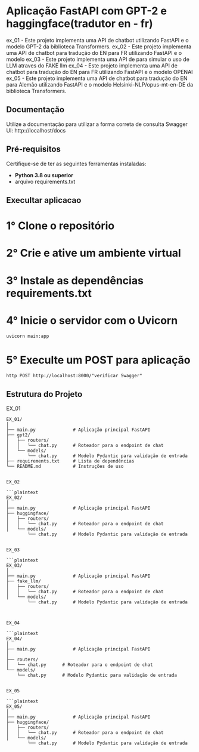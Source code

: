 # Aplicação FastAPI com GPT-2 e haggingface(tradutor en - fr)

ex_01 - Este projeto implementa uma API de chatbot utilizando FastAPI e o modelo GPT-2 da biblioteca Transformers.
ex_02 - Este projeto implementa uma API de chatbot para tradução do EN para FR utilizando FastAPI e o modelo 
ex_03 - Este projeto implementa uma API de para simular o uso de LLM atraves do FAKE llm
ex_04 - Este projeto implementa uma API de chatbot para tradução do EN para FR utilizando FastAPI e o modelo OPENAI
ex_05 - Este projeto implementa uma API de chatbot para tradução do EN para Alemão utilizando FastAPI e o modelo Helsinki-NLP/opus-mt-en-DE da biblioteca Transformers.

## Documentação
Utilize a documentação para utilizar a forma correta de consulta
Swagger UI: http://localhost/docs

## Pré-requisitos
Certifique-se de ter as seguintes ferramentas instaladas:

- **Python 3.8 ou superior**
- arquivo requirements.txt

## Execultar aplicacao
# 1° Clone o repositório
# 2° Crie e ative um ambiente virtual
# 3° Instale as dependências requirements.txt
# 4° Inicie o servidor com o Uvicorn
    uvicorn main:app
# 5° Execulte um POST para aplicação
    http POST http://localhost:8000/"verificar Swagger"


## Estrutura do Projeto 
EX_01

```plaintext
EX_01/
│
├── main.py              # Aplicação principal FastAPI
├── gpt2/
│   ├── routers/
│   │   └── chat.py      # Roteador para o endpoint de chat
│   └── models/
│       └── chat.py      # Modelo Pydantic para validação de entrada
├── requirements.txt     # Lista de dependências
└── README.md            # Instruções de uso


EX_02

```plaintext
EX_02/
│
├── main.py              # Aplicação principal FastAPI
├── huggingface/
│   ├── routers/
│   │   └── chat.py      # Roteador para o endpoint de chat
│   └── models/
        └── chat.py      # Modelo Pydantic para validação de entrada


EX_03

```plaintext
EX_03/
│
├── main.py              # Aplicação principal FastAPI
├── fake_llm/
│   ├── routers/
│   │   └── chat.py      # Roteador para o endpoint de chat
│   └── models/
        └── chat.py      # Modelo Pydantic para validação de entrada



EX_04

```plaintext
EX_04/
│
├── main.py              # Aplicação principal FastAPI
│
├── routers/
│   └── chat.py      # Roteador para o endpoint de chat
└── models/
    └── chat.py      # Modelo Pydantic para validação de entrada


EX_05

```plaintext
EX_05/
│
├── main.py              # Aplicação principal FastAPI
├── huggingface/
│   ├── routers/
│   │   └── chat.py      # Roteador para o endpoint de chat
│   └── models/
        └── chat.py      # Modelo Pydantic para validação de entrada
